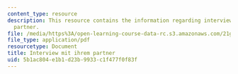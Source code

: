 ```yaml
---
content_type: resource
description: This resource contains the information regarding interview mit ihrem
  partner.
file: /media/https%3A/open-learning-course-data-rc.s3.amazonaws.com/21g-401-german-i-fall-2008/5b1ac804e1b1d23b9933c1f477f0f83f_MIT21G_401F08_inter_zu_di.pdf
file_type: application/pdf
resourcetype: Document
title: Interview mit ihrem partner
uid: 5b1ac804-e1b1-d23b-9933-c1f477f0f83f
---
```

